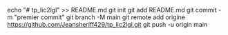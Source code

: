 echo "# tp_lic2lgl" >> README.md 
git init 
git add README.md 
git commit -m "premier commit" 
git branch -M main 
git remote add origine https://github.com/Jeansheriff429/tp_lic2lgl.git
 git push -u origin main
